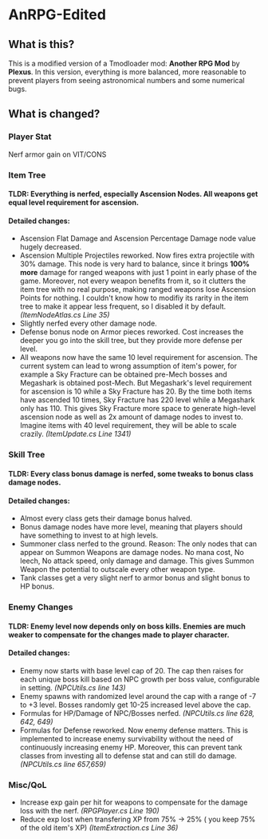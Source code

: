 # AnRPG-Edited
## What is this?
This is a modified version of a Tmodloader mod: **Another RPG Mod** by **Plexus**. In this version, everything is more balanced, more reasonable to prevent players from seeing astronomical numbers and some numerical bugs.
## What is changed?
### Player Stat
Nerf armor gain on VIT/CONS
### Item Tree
#### TLDR: Everything is nerfed, especially Ascension Nodes. All weapons get equal level requirement for ascension.
#### Detailed changes:
- Ascension Flat Damage and Ascension Percentage Damage node value hugely decreased.
- Ascension Multiple Projectiles reworked. Now fires extra projectile with 30% damage. This node is very hard to balance, since it brings **100% more** damage for ranged weapons with just 1 point in early phase of the game. Moreover, not every weapon benefits from it, so it clutters the item tree with no real purpose, making ranged weapons lose Ascension Points for nothing. I couldn't know how to modifiy its rarity in the item tree to make it appear less frequent, so I disabled it by default. *(ItemNodeAtlas.cs Line 35)*
- Slightly nerfed every other damage node.
- Defense bonus node on Armor pieces reworked. Cost increases the deeper you go into the skill tree, but they provide more defense per level. 
- All weapons now have the same 10 level requirement for ascension. The current system can lead to wrong assumption of item's power, for example a Sky Fracture can be obtained pre-Mech bosses and Megashark is obtained post-Mech. But Megashark's level requirement for ascension is 10 while a Sky Fracture has 20. By the time both items have ascended 10 times, Sky Fracture has 220 level while a Megashark only has 110. This gives Sky Fracture more space to generate high-level ascension node as well as 2x amount of damage nodes to invest to. Imagine items with 40 level requirement, they will be able to scale crazily. *(ItemUpdate.cs Line 1341)*
### Skill Tree
#### TLDR: Every class bonus damage is nerfed, some tweaks to bonus class damage nodes.
#### Detailed changes:
- Almost every class gets their damage bonus halved.
- Bonus damage nodes have more level, meaning that players should have something to invest to at high levels.
- Summoner class nerfed to the ground. Reason: The only nodes that can appear on Summon Weapons are damage nodes. No mana cost, No leech, No attack speed, only damage and damage. This gives Summon Weapon the potential to outscale every other weapon type.
- Tank classes get a very slight nerf to armor bonus and slight bonus to HP bonus. 
### Enemy Changes
#### TLDR: Enemy level now depends only on boss kills. Enemies are much weaker to compensate for the changes made to player character.
#### Detailed changes:
- Enemy now starts with base level cap of 20. The cap then raises for each unique boss kill based on NPC growth per boss value, configurable in setting. *(NPCUtils.cs line 143)*
- Enemy spawns with randomized level around the cap with a range of -7 to +3 level. Bosses randomly get 10-25 increased level above the cap.
- Formulas for HP/Damage of NPC/Bosses nerfed. *(NPCUtils.cs line 628, 642, 649)*
- Formulas for Defense reworked. Now enemy defense matters. This is implemented to increase enemy survivability without the need of continuously increasing enemy HP. Moreover,       this can prevent tank classes from investing all to defense stat and can still do damage. *(NPCUtils.cs line 657,659)*
### Misc/QoL
- Increase exp gain per hit for weapons to compensate for the damage loss with the nerf. *(RPGPlayer.cs Line 190)*
- Reduce exp lost when transfering XP from 75% -> 25% ( you keep 75% of the old item's XP) *(ItemExtraction.cs Line 36)*

